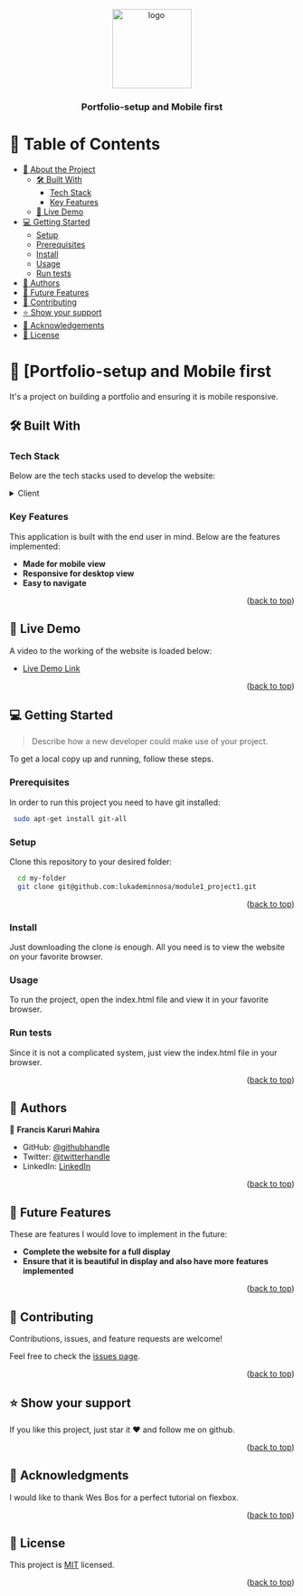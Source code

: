 <a name="readme-top"></a>


<div align="center">
  <!-- You are encouraged to replace this logo with your own! Otherwise you can also remove it. -->
  <img src="murple_logo.png" alt="logo" width="140"  height="auto" />
  <br/>


  <h3><b>Portfolio-setup and Mobile first</b></h3>

</div>

<!-- TABLE OF CONTENTS -->

# 📗 Table of Contents

- [📖 About the Project](#about-project)
  - [🛠 Built With](#built-with)
    - [Tech Stack](#tech-stack)
    - [Key Features](#key-features)
  - [🚀 Live Demo](#live-demo)
- [💻 Getting Started](#getting-started)
  - [Setup](#setup)
  - [Prerequisites](#prerequisites)
  - [Install](#install)
  - [Usage](#usage)
  - [Run tests](#run-tests)
- [👥 Authors](#authors)
- [🔭 Future Features](#future-features)
- [🤝 Contributing](#contributing)
- [⭐️ Show your support](#support)
- [🙏 Acknowledgements](#acknowledgements)
- [📝 License](#license)

<!-- PROJECT DESCRIPTION -->

# 📖 [Portfolio-setup and Mobile first <a name="about-project"></a>


It's a project on building a portfolio and ensuring it is mobile responsive.

## 🛠 Built With <a name="built-with"></a>

### Tech Stack <a name="tech-stack"></a>

Below are the tech stacks used to develop the website:

<details>
  <summary>Client</summary>
  <ul>
    <li><a href="https://developer.mozilla.org/en-US/docs/Web/HTML">HTML</a></li>
    <li><a href="https://developer.mozilla.org/en-US/docs/Web/CSS">CSS</a></li>
    <li><a href="https://jquery.com/">JQuery</a></li>
  </ul>
</details>


<!-- Features -->

### Key Features <a name="key-features"></a>

This application is built with the end user in mind. Below are the features implemented:

- **Made for mobile view**
- **Responsive for desktop view**
- **Easy to navigate**

<p align="right">(<a href="#readme-top">back to top</a>)</p>

<!-- LIVE DEMO -->

## 🚀 Live Demo <a name="live-demo"></a>

A video to the working of the website is loaded below:

- [Live Demo Link](https://drive.google.com/file/d/1dwQ5cDkGRgEV0jIgDok4nur5gJtMXkAv/view?usp=drive_link)

<p align="right">(<a href="#readme-top">back to top</a>)</p>

<!-- GETTING STARTED -->

## 💻 Getting Started <a name="getting-started"></a>

> Describe how a new developer could make use of your project.

To get a local copy up and running, follow these steps.


### Prerequisites

In order to run this project you need to have git installed:

```sh
 sudo apt-get install git-all
```
### Setup

Clone this repository to your desired folder:

```sh
  cd my-folder
  git clone git@github.com:lukademinnosa/module1_project1.git
```

<p align="right">(<a href="#readme-top">back to top</a>)</p>

### Install

Just downloading the clone is enough. All you need is to view the website on your favorite browser.

### Usage

To run the project, open the index.html file and view it in your favorite browser.

### Run tests

Since it is not a complicated system, just view the index.html file in your browser.

<p align="right">(<a href="#readme-top">back to top</a>)</p>

<!-- AUTHORS -->

## 👥 Authors <a name="authors"></a>
👤 **Francis Karuri Mahira**

- GitHub: [@githubhandle](https://github.com/lukademinnosa)
- Twitter: [@twitterhandle](https://twitter.com/dev_luke_254)
- LinkedIn: [LinkedIn](https://www.linkedin.com/in/francis-karuri-b30334177/)

<p align="right">(<a href="#readme-top">back to top</a>)</p>

<!-- FUTURE FEATURES -->

## 🔭 Future Features <a name="future-features"></a>

These are features I would love to implement in the future:

-  **Complete the website for a full display**
-  **Ensure that it is beautiful in display and also have more features implemented**

<p align="right">(<a href="#readme-top">back to top</a>)</p>

<!-- CONTRIBUTING -->

## 🤝 Contributing <a name="contributing"></a>

Contributions, issues, and feature requests are welcome!

Feel free to check the [issues page](../../issues/).

<p align="right">(<a href="#readme-top">back to top</a>)</p>

<!-- SUPPORT -->

## ⭐️ Show your support <a name="support"></a>


If you like this project, just star it &hearts; and follow me on github.

<p align="right">(<a href="#readme-top">back to top</a>)</p>

<!-- ACKNOWLEDGEMENTS -->

## 🙏 Acknowledgments <a name="acknowledgements"></a>


I would like to thank Wes Bos for a perfect tutorial on flexbox.

<p align="right">(<a href="#readme-top">back to top</a>)</p>


<!-- LICENSE -->

## 📝 License <a name="license"></a>

This project is [MIT](./LICENSE) licensed.

<p align="right">(<a href="#readme-top">back to top</a>)</p>
